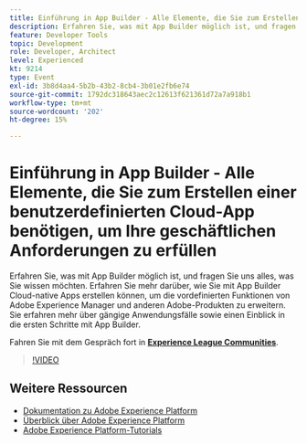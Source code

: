 ```yaml
---
title: Einführung in App Builder - Alle Elemente, die Sie zum Erstellen einer benutzerdefinierten Cloud-App benötigen, um Ihre geschäftlichen Anforderungen zu erfüllen
description: Erfahren Sie, was mit App Builder möglich ist, und fragen Sie uns alles, was Sie wissen möchten. Erfahren Sie mehr darüber, wie Sie mit App Builder Cloud-native Apps erstellen können, um die vordefinierten Funktionen von Adobe Experience Manager und anderen Adobe-Produkten zu erweitern. Sie erfahren mehr über gängige Anwendungsfälle sowie einen Einblick in die ersten Schritte mit App Builder.
feature: Developer Tools
topic: Development
role: Developer, Architect
level: Experienced
kt: 9214
type: Event
exl-id: 3b8d4aa4-5b2b-43b2-8cb4-3b01e2fb6e74
source-git-commit: 1792dc318643aec2c12613f621361d72a7a918b1
workflow-type: tm+mt
source-wordcount: '202'
ht-degree: 15%

---
```


# Einführung in App Builder - Alle Elemente, die Sie zum Erstellen einer benutzerdefinierten Cloud-App benötigen, um Ihre geschäftlichen Anforderungen zu erfüllen

Erfahren Sie, was mit App Builder möglich ist, und fragen Sie uns alles, was Sie wissen möchten. Erfahren Sie mehr darüber, wie Sie mit App Builder Cloud-native Apps erstellen können, um die vordefinierten Funktionen von Adobe Experience Manager und anderen Adobe-Produkten zu erweitern. Sie erfahren mehr über gängige Anwendungsfälle sowie einen Einblick in die ersten Schritte mit App Builder.

Fahren Sie mit dem Gespräch fort in **[Experience League Communities](https://adobe.ly/3AYeJlv)**.

>[!VIDEO](https://video.tv.adobe.com/v/337767/?quality=12&learn=on&hidetitle=true)

## Weitere Ressourcen

- [Dokumentation zu Adobe Experience Platform](https://experienceleague.adobe.com/docs/experience-platform.html?lang=de)
- [Überblick über Adobe Experience Platform](https://experienceleague.adobe.com/docs/experience-platform/landing/home.html?lang=de)
- [Adobe Experience Platform-Tutorials](https://experienceleague.adobe.com/docs/platform-learn/tutorials/overview.html?lang=de)
